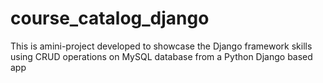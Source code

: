 # course_catalog_django
This is amini-project developed to showcase the Django framework skills using CRUD operations on MySQL database from a Python Django based app
